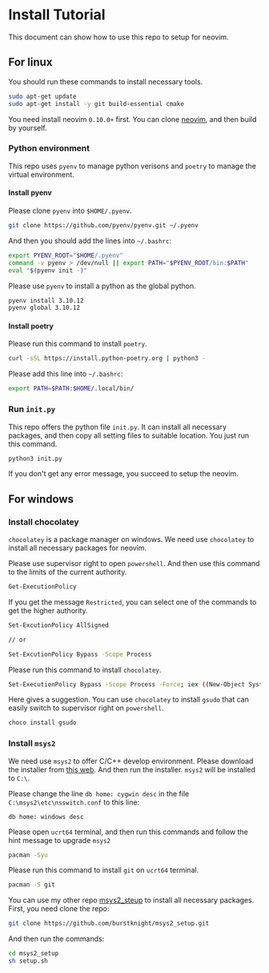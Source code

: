 # Install Tutorial
This document can show how to use this repo to setup for neovim.

## For linux
You should run these commands to install necessary tools.
```bash
sudo apt-get update
sudo apt-get install -y git build-essential cmake
```

You need install neovim `0.10.0+` first. You can clone [neovim](https://github.com/neovim/neovim), and then build by yourself.

### Python environment
This repo uses `pyenv` to manage python verisons and `poetry` to manage the virtual environment.

#### Install pyenv
Please clone `pyenv` into `$HOME/.pyenv`.
```bash
git clone https://github.com/pyenv/pyenv.git ~/.pyenv
```

And then you should add the lines into `~/.bashrc`:
```bash
export PYENV_ROOT="$HOME/.pyenv"
command -v pyenv > /dev/null || export PATH="$PYENV_ROOT/bin:$PATH"
eval "$(pyenv init -)"
```

Please use `pyenv` to install a python as the global python.
```bash
pyenv install 3.10.12
pyenv global 3.10.12
```

#### Install poetry
Please run this command to install `poetry`.
```bash
curl -sSL https://install.python-poetry.org | python3 -
```

Please add this line into `~/.bashrc`:
```bash
export PATH=$PATH:$HOME/.local/bin/
```

### Run `init.py`
This repo offers the python file `init.py`. It can install all necessary packages, and then copy all setting files to suitable location. You just run this command.
```bash
python3 init.py
```

If you don't get any error message, you succeed to setup the neovim.

## For windows
### Install chocolatey
`chocolatey` is a package manager on windows. We need use `chocolatey` to install all necessary packages for neovim.

Please use supervisor right to open `powershell`. And then use this command to the limits of the current authority.
```bash
Get-ExecutionPolicy
```

If you get the message `Restricted`, you can select one of the commands to get the higher authority.
```bash
Set-ExcutionPolicy AllSigned

// or

Set-ExcutionPolicy Bypass -Scope Process
```

Please run this command to install `chocolatey`.
```bash
Set-ExecutionPolicy Bypass -Scope Process -Force; iex ((New-Object System.Net.WebClient).DownloadString('https://chocolatey.org/install.ps1'))
```

Here gives a suggestion. You can use `chocolatey` to install `gsudo` that can easily switch to supervisor right on `powershell`.
```bash
choco install gsudo
```

### Install `msys2`
We need use `msys2` to offer C/C++ develop environment. Please download the installer from [this web](https://www.msys2.org/). And then run the installer. `msys2` will be installed to `C:\`.

Please change the line `db home: cygwin desc` in the file `C:\msys2\etc\nsswitch.conf` to this line:
```
db home: windows desc
```

Please open `ucrt64` terminal, and then run this commands and follow the hint message to upgrade `msys2`
```bash
pacman -Syu
```

Please run this command to install `git` on `ucrt64` terminal.
```bash
pacman -S git
```

You can use my other repo [msys2_steup](https://github.com/burstknight/msys2_setup.git) to install all necessary packages. First, you need clone the repo:
```bash
git clone https://github.com/burstknight/msys2_setup.git
```

And then run the commands:
```bash
cd msys2_setup
sh setup.sh
```

